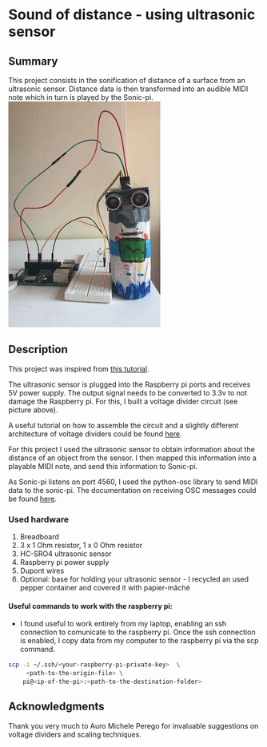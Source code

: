 # Sound of distance - using ultrasonic sensor

## Summary

This project consists in the sonification of distance of a surface from an ultrasonic sensor. Distance data is then transformed into an audible MIDI note which in turn is played by the Sonic-pi.
<br/>
![ultrasonic_sensor_image](ultrasonic_sensor.jpg)

## Description

This project was inspired from [this tutorial](https://projects.raspberrypi.org/en/projects/ultrasonic-theremin).

The ultrasonic sensor is plugged into the Raspberry pi ports and receives 5V power supply. The output signal needs to be converted to 3.3v to not damage the Raspberry pi. For this, I built a voltage divider circuit (see picture above).

A useful tutorial on how to assemble the circuit and a slightly different architecture of voltage dividers could be found [here](https://thepihut.com/blogs/raspberry-pi-tutorials/hc-sr04-ultrasonic-range-sensor-on-the-raspberry-pi).

For this project I used the ultrasonic sensor to obtain information about the distance of an object from the sensor. I then mapped this information into a playable MIDI note, and send this information to Sonic-pi. 

As Sonic-pi listens on port 4560, I used the python-osc library to send MIDI data to the sonic-pi. The documentation on receiving OSC messages could be found [here](https://github.com/samaaron/sonic-pi/blob/master/etc/doc/tutorial/12.1-Receiving-OSC.md).

### Used hardware
1. Breadboard
2. 3 x  1 Ohm resistor, 1 x 0 Ohm resistor
3. HC-SRO4 ultrasonic sensor 
4. Raspberry pi power supply
5. Dupont wires
6. Optional: base for holding your ultrasonic sensor - I recycled an used pepper container and covered it with papier-mâché

#### Useful commands to work with the raspberry pi:

- I found useful to work entirely from my laptop, enabling an ssh connection to comunicate to the raspberry pi. Once the ssh connection is enabled, I copy data from my computer to the raspberry pi via the scp command.

```bash
scp -i ~/.ssh/<your-raspberry-pi-private-key>  \
     <path-to-the-origin-file> \
    pi@<ip-of-the-pi>:<path-to-the-destination-folder>
```

## Acknowledgments

Thank you very much to Auro Michele Perego for invaluable suggestions on voltage dividers and scaling techniques. 
 